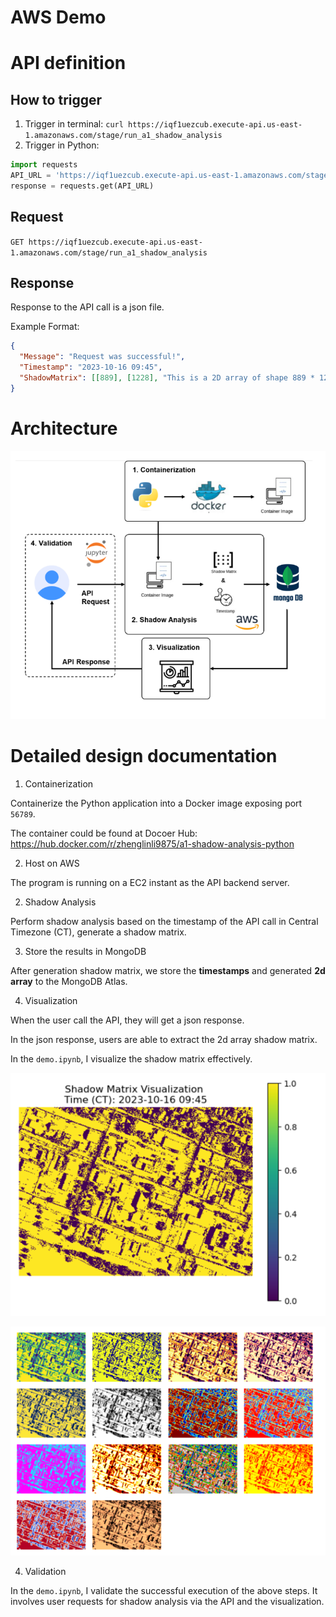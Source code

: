 # AWS Demo

# API definition

## How to trigger

1. Trigger in terminal:
`curl https://iqf1uezcub.execute-api.us-east-1.amazonaws.com/stage/run_a1_shadow_analysis`
1. Trigger in Python:
```python
import requests
API_URL = 'https://iqf1uezcub.execute-api.us-east-1.amazonaws.com/stage/run_a1_shadow_analysis'
response = requests.get(API_URL)
```

## Request
`GET https://iqf1uezcub.execute-api.us-east-1.amazonaws.com/stage/run_a1_shadow_analysis`


## Response
Response to the API call is a json file.

Example Format: 
```json
{
  "Message": "Request was successful!",
  "Timestamp": "2023-10-16 09:45",
  "ShadowMatrix": [[889], [1228], "This is a 2D array of shape 889 * 1228"]
}
```

# Architecture

![Snipaste_2023-10-16_09-58-47.png](Picutre.png)

# Detailed design documentation

1. Containerization

Containerize the Python application into a Docker image exposing port `56789`.

The container could be found at Docoer Hub: https://hub.docker.com/r/zhenglinli9875/a1-shadow-analysis-python

2. Host on AWS

The program is running on a EC2 instant as the API backend server.

2. Shadow Analysis

Perform shadow analysis based on the timestamp of the API call in Central Timezone (CT), generate a shadow matrix.

3. Store the results in MongoDB

After generation shadow matrix, we store the **timestamps** and generated **2d array** to the MongoDB Atlas.

4. Visualization

When the user call the API, they will get a json response.

In the json response, users are able to extract the 2d array shadow matrix.

In the `demo.ipynb`, I visualize the shadow matrix effectively.

![img.png](img.png)

![img_1.png](img_1.png)

4. Validation

In the `demo.ipynb`, I validate the successful execution of the above steps. It involves user requests
for shadow analysis via the API and the visualization.